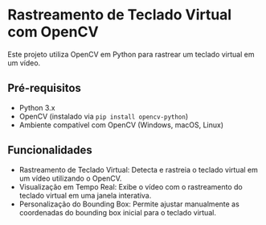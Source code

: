 # Rastreamento de Teclado Virtual com OpenCV

Este projeto utiliza OpenCV em Python para rastrear um teclado virtual em um vídeo.

## Pré-requisitos

- Python 3.x
- OpenCV (instalado via `pip install opencv-python`)
- Ambiente compatível com OpenCV (Windows, macOS, Linux)

## Funcionalidades

- Rastreamento de Teclado Virtual: Detecta e rastreia o teclado virtual em um vídeo utilizando o OpenCV.
- Visualização em Tempo Real: Exibe o vídeo com o rastreamento do teclado virtual em uma janela interativa.
- Personalização do Bounding Box: Permite ajustar manualmente as coordenadas do bounding box inicial para o teclado virtual.
